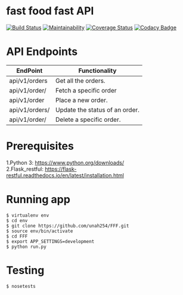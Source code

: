 # fast food fast API

[![Build Status](https://travis-ci.com/unah254/FFF.svg?branch=ft-test-models)](https://travis-ci.com/unah254/FFF)      [![Maintainability](https://api.codeclimate.com/v1/badges/2381ed78f4521ea137e7/maintainability)](https://codeclimate.com/github/unah254/FFF/maintainability)   [![Coverage Status](https://coveralls.io/repos/github/unah254/FFF/badge.svg)](https://coveralls.io/github/unah254/FFF)
 [![Codacy Badge](https://api.codacy.com/project/badge/Grade/3ea9993eaae9495ba0a2f080163727d1)](https://www.codacy.com/app/unah254/FFF?utm_source=github.com&amp;utm_medium=referral&amp;utm_content=unah254/FFF&amp;utm_campaign=Badge_Grade)

# API Endpoints

| EndPoint                | Functionality                 |
| ------------------------| ------------------------------|
| api/v1/orders           | Get all the orders.           |
| api/v1/order/<orderId>  | Fetch a specific order        |
| api/v1/order            | Place a new order.            |
| api/v1/orders/<orderId> | Update the status of an order.|
| api/v1/order/<orderId>  | Delete a specific order.      |

# Prerequisites
1.Python 3: https://www.python.org/downloads/                                        
2.Flask_restful: https://flask-restful.readthedocs.io/en/latest/installation.html
# Running app
```
$ virtualenv env
$ cd env
$ git clone https://github.com/unah254/FFF.git
$ source env/bin/activate
$ cd FFF
$ export APP_SETTINGS=development
$ python run.py

```
# Testing
```
$ nosetests
```






